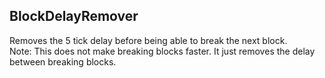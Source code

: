 ## BlockDelayRemover

Removes the 5 tick delay before being able to break the next block.  
Note: This does not make breaking blocks faster. It just removes the delay between breaking blocks.